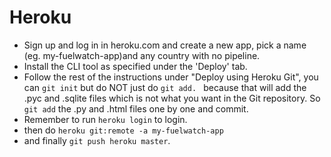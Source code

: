 Heroku
======

- Sign up and log in in heroku.com and create a new app, pick a name (eg. my-fuelwatch-app)and any country with no pipeline.
- Install the CLI tool as specified under the 'Deploy' tab.
- Follow the rest of the instructions under "Deploy using Heroku Git", you can `git init` but do NOT just do `git add. ` because that will add the .pyc and .sqlite files which is not what you want in the Git repository. So `git add` the .py and .html files one by one and commit.
- Remember to run `heroku login` to login.
- then do `heroku git:remote -a my-fuelwatch-app`
- and finally `git push heroku master`.

